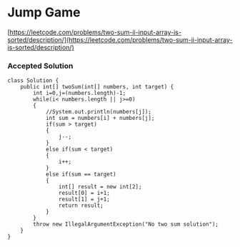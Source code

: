 # Jump Game
[https://leetcode.com/problems/two-sum-ii-input-array-is-sorted/description/](https://leetcode.com/problems/two-sum-ii-input-array-is-sorted/description/) 

### Accepted Solution
```
class Solution {
    public int[] twoSum(int[] numbers, int target) {
        int i=0,j=(numbers.length)-1;
        while(i< numbers.length || j>=0)
        {
            //System.out.println(numbers[j]);
            int sum = numbers[i] + numbers[j];
            if(sum > target)
            {
                j--;
            }
            else if(sum < target)
            {
                i++;
            }
            else if(sum == target)
            {
                int[] result = new int[2];
                result[0] = i+1;
                result[1] = j+1;
                return result;
            }
        }
        throw new IllegalArgumentException("No two sum solution");
    }
}
```


